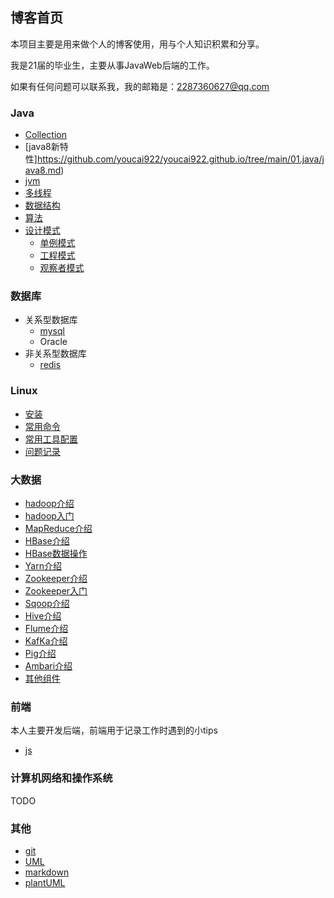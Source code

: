 ## 博客首页

本项目主要是用来做个人的博客使用，用与个人知识积累和分享。

我是21届的毕业生，主要从事JavaWeb后端的工作。

如果有任何问题可以联系我，我的邮箱是：2287360627@qq.com

### Java

- [Collection](https://github.com/youcai922/youcai922.github.io/tree/main/01.java/00.Collection)
- [java8新特性]https://github.com/youcai922/youcai922.github.io/tree/main/01.java/java8.md)
- [jvm](https://github.com/youcai922/youcai922.github.io/tree/main/01.java/jvm/00jvm%E4%BB%8B%E7%BB%8D.md)
- [多线程](https://github.com/youcai922/youcai922.github.io/tree/main/01.java/%E5%A4%9A%E7%BA%BF%E7%A8%8B)
- [数据结构](https://github.com/youcai922/youcai922.github.io/tree/main/01.java/%E6%95%B0%E6%8D%AE%E7%BB%93%E6%9E%84)
- [算法](https://github.com/youcai922/youcai922.github.io/tree/main/01.java/%E7%AE%97%E6%B3%95)
- [设计模式](https://github.com/youcai922/youcai922.github.io/tree/main/01.java/%E8%AE%BE%E8%AE%A1%E6%A8%A1%E5%BC%8F)
  - [单例模式](https://github.com/youcai922/youcai922.github.io/blob/main/01.java/%E8%AE%BE%E8%AE%A1%E6%A8%A1%E5%BC%8F/00.%E5%8D%95%E4%BE%8B%E6%A8%A1%E5%BC%8F.md)
  - [工程模式](https://github.com/youcai922/youcai922.github.io/blob/main/01.java/%E8%AE%BE%E8%AE%A1%E6%A8%A1%E5%BC%8F/01.%E5%B7%A5%E5%8E%82%E6%A8%A1%E5%BC%8F.md)
  - [观察者模式](https://github.com/youcai922/youcai922.github.io/blob/main/01.java/%E8%AE%BE%E8%AE%A1%E6%A8%A1%E5%BC%8F/02.%E8%A7%82%E5%AF%9F%E8%80%85%E6%A8%A1%E5%BC%8F.md)



### 数据库

- 关系型数据库
  - [mysql](https://github.com/youcai922/youcai922.github.io/tree/main/02.dataBase/mysql)
  - Oracle
- 非关系型数据库
  - [redis](https://github.com/youcai922/youcai922.github.io/tree/main/02.dataBase/redis)

### Linux

- [安装](https://github.com/youcai922/youcai922.github.io/blob/main/03.Linux/00%E5%AE%89%E8%A3%85.md)
- [常用命令](https://github.com/youcai922/youcai922.github.io/blob/main/03.Linux/01%E5%B8%B8%E7%94%A8%E5%91%BD%E4%BB%A4.md)
- [常用工具配置](https://github.com/youcai922/youcai922.github.io/blob/main/03.Linux/02%E5%B8%B8%E7%94%A8%E5%B7%A5%E5%85%B7%E9%85%8D%E7%BD%AE.md)
- [问题记录](https://github.com/youcai922/youcai922.github.io/blob/main/03.Linux/03%E9%97%AE%E9%A2%98%E8%AE%B0%E5%BD%95.md)

### 大数据

- [hadoop介绍](https://github.com/youcai922/youcai922.github.io/blob/main/04.BigData/01-0Hadoop%E4%BB%8B%E7%BB%8D.md)
- [hadoop入门](https://github.com/youcai922/youcai922.github.io/blob/main/04.BigData/01-1Hadoop%E5%85%A5%E9%97%A8.md)
- [MapReduce介绍](https://github.com/youcai922/youcai922.github.io/blob/main/04.BigData/02-0MapReduce%E4%BB%8B%E7%BB%8D.md)
- [HBase介绍](https://github.com/youcai922/youcai922.github.io/blob/main/04.BigData/03-0HBase%E4%BB%8B%E7%BB%8D.md)
- [HBase数据操作](https://github.com/youcai922/youcai922.github.io/blob/main/04.BigData/03-1HBase%E6%95%B0%E6%8D%AE%E6%93%8D%E4%BD%9C.md)
- [Yarn介绍](https://github.com/youcai922/youcai922.github.io/blob/main/04.BigData/04-0Yarn%E4%BB%8B%E7%BB%8D.md)
- [Zookeeper介绍](https://github.com/youcai922/youcai922.github.io/blob/main/04.BigData/05-0Zookeeper%E4%BB%8B%E7%BB%8D.md)
- [Zookeeper入门](https://github.com/youcai922/youcai922.github.io/blob/main/04.BigData/05-1Zookeeper%E5%85%A5%E9%97%A8.md)
- [Sqoop介绍](https://github.com/youcai922/youcai922.github.io/blob/main/04.BigData/06-0Sqoop%E4%BB%8B%E7%BB%8D.md)
- [Hive介绍](https://github.com/youcai922/youcai922.github.io/blob/main/04.BigData/07-0Hive%E4%BB%8B%E7%BB%8D.md)
- [Flume介绍](https://github.com/youcai922/youcai922.github.io/blob/main/04.BigData/08-0Flume%E4%BB%8B%E7%BB%8D.md)
- [KafKa介绍](https://github.com/youcai922/youcai922.github.io/blob/main/04.BigData/09-0Kafka%E4%BB%8B%E7%BB%8D.md)
- [Pig介绍](https://github.com/youcai922/youcai922.github.io/blob/main/04.BigData/10-0Pig%E4%BB%8B%E7%BB%8D.md)
- [Ambari介绍](https://github.com/youcai922/youcai922.github.io/blob/main/04.BigData/11-0Ambari%E4%BB%8B%E7%BB%8D.md)
- [其他组件](https://github.com/youcai922/youcai922.github.io/blob/main/04.BigData/12-0%E5%85%B6%E4%BB%96%E7%BB%84%E4%BB%B6%E7%9A%84%E4%BB%8B%E7%BB%8D.md)

### 前端

本人主要开发后端，前端用于记录工作时遇到的小tips

- [js](https://github.com/youcai922/youcai922.github.io/blob/main/05.%E5%89%8D%E7%AB%AF/js/%E5%B7%A5%E4%BD%9C%E7%BB%8F%E9%AA%8C.md)

### 计算机网络和操作系统

TODO

### 其他

- [git](https://github.com/youcai922/youcai922.github.io/blob/main/05.other/git.md)
- [UML](https://github.com/youcai922/youcai922.github.io/blob/main/20.other/UML.md)
- [markdown](https://github.com/youcai922/youcai922.github.io/blob/main/05.other/markdown.md)
- [plantUML](https://github.com/youcai922/youcai922.github.io/blob/main/20.other/plantUML.md)

